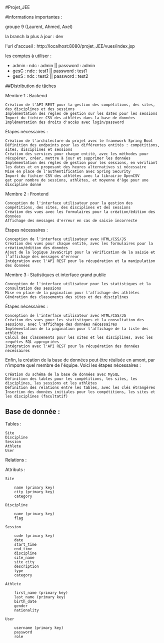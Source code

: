 #Projet_JEE

#informations importantes  : 

groupe 9 (Laurent, Ahmed, Axel)

la branch la plus à jour : dev

l'url d'accueil : http://localhost:8080/projet_JEE/vues/index.jsp

les comptes à utiliser : 
 - admin : ndc : admin   ||    password : admin 
 - gesC : ndc : test1    ||    password : test1
 - gesS : ndc : test2    ||    password : test2
 




##Distribution de tâches 

Membre 1 : Backend

    Création de l'API REST pour la gestion des compétitions, des sites, des disciplines et des sessions
    Implémentation des règles de gestion sur les dates pour les sessions
    Import du fichier CSV des athlètes dans la base de données
    Implémentation des droits d'accès avec login/password

Étapes nécessaires :

    Création de l'architecture du projet avec le framework Spring Boot
    Définition des endpoints pour les différentes entités : compétitions, sites, disciplines et sessions
    Création des services pour chaque entité, avec les méthodes pour récupérer, créer, mettre à jour et supprimer les données
    Implémentation des règles de gestion pour les sessions, en vérifiant les dates et en proposant des heures alternatives si nécessaire
    Mise en place de l'authentification avec Spring Security
    Import du fichier CSV des athlètes avec la librairie OpenCSV
    get pour nombre de sessions, athlètes, et moyenne d'âge pour une discipline donné

Membre 2 : Frontend

    Conception de l'interface utilisateur pour la gestion des compétitions, des sites, des disciplines et des sessions
    Création des vues avec les formulaires pour la création/édition des données
    Affichage des messages d'erreur en cas de saisie incorrecte

Étapes nécessaires :

    Conception de l'interface utilisateur avec HTML/CSS/JS
    Création des vues pour chaque entité, avec les formulaires pour la création/édition des données
    Ajout de la logique JavaScript pour la vérification de la saisie et l'affichage des messages d'erreur
    Intégration avec l'API REST pour la récupération et la manipulation des données

Membre 3 : Statistiques et interface grand public

    Conception de l'interface utilisateur pour les statistiques et la consultation des sessions
    Mise en place de la pagination pour l'affichage des athlètes
    Génération des classements des sites et des disciplines

Étapes nécessaires :

    Conception de l'interface utilisateur avec HTML/CSS/JS
    Création des vues pour les statistiques et la consultation des sessions, avec l'affichage des données nécessaires
    Implémentation de la pagination pour l'affichage de la liste des athlètes
    Calcul des classements pour les sites et les disciplines, avec les requêtes SQL appropriées
    Intégration avec l'API REST pour la récupération des données nécessaires

Enfin, la création de la base de données peut être réalisée en amont, par n'importe quel membre de l'équipe. Voici les étapes nécessaires :

    Création du schéma de la base de données avec MySQL
    Définition des tables pour les compétitions, les sites, les disciplines, les sessions et les athlètes
    Définition des relations entre les tables, avec les clés étrangères
    Insertion des données initiales pour les compétitions, les sites et les disciplines (facultatif)




## Base de donnée : 

Tables :

    Site
    Discipline
    Session
    Athlete
    User

Relations :

   

Attributs :

    Site
    
        name (primary key)
        city (primary key)
        category
        
    Discipline
    
        name (primary key)
        flag
        
    Session
    
        code (primary key)
        date
        start_time
        end_time
        discipline
        site_name
        site_city
        description
        type
        category
        
    Athlete
    
        first_name (primary key)
        last_name (primary key)
        birth_date
        gender
        nationality
        
    User
    
        username (primary key)
        password
        role
